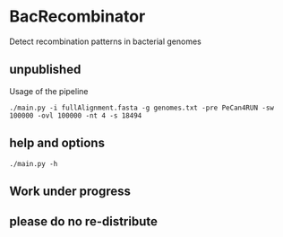 # BacRecombinator
Detect recombination patterns in bacterial genomes

## unpublished

Usage of the pipeline
```
./main.py -i fullAlignment.fasta -g genomes.txt -pre PeCan4RUN -sw 100000 -ovl 100000 -nt 4 -s 18494
```
## help and options 

```
./main.py -h 
```
## Work under progress

## please do no re-distribute
